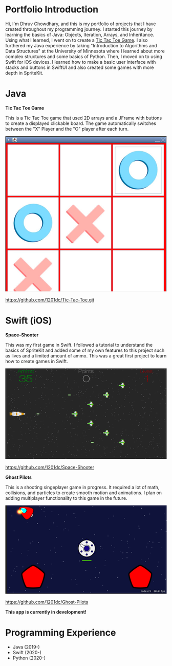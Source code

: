 # Portfolio Introduction
Hi, I'm Dhruv Chowdhary, and this is my portfolio of projects that I have created throughout my programming journey. I started this journey by learning the basics of Java: Objects, Iteration, Arrays, and Inheritance. Using what I learned, I went on to create a [Tic Tac Toe Game](#Java). I also furthered my Java experience by taking "Introduction to Algorithms and Data Structures" at the University of Minnesota where I learned about more complex structures and some basics of Python. Then, I moved on to using Swift for iOS devices. I learned how to make a basic user interface with stacks and buttons in SwiftUI and also created some games with more depth in SpriteKit.


# Java 
**Tic Tac Toe Game**

This is a Tic Tac Toe game that used 2D arrays and a JFrame with buttons to create a displayed clickable board. The game automatically switches between the "X" Player and the "O" player after each turn. 

![Screenshot](Tic-Tac-Toe_Example.png)

https://github.com/1201dc/Tic-Tac-Toe.git


# Swift (iOS) 
**Space-Shooter**

This was my first game in Swift. I followed a tutorial to understand the basics of SpriteKit and added some of my own features to this project such as lives and a limited amount of ammo. This was a great first project to learn how to create games in Swift.

![Screenshot](Space-Shooter_Example.png)

https://github.com/1201dc/Space-Shooter


**Ghost Pilots**

This is a shooting singeplayer game in progress. It required a lot of math, collisions, and particles to create smooth motion and animations. I plan on adding multiplayer functionality to this game in the future. 

![Screenshot](APBO_Example.png)

https://github.com/1201dc/Ghost-Pilots

**This app is currently in development!**

# Programming Experience
* Java (2019-)
* Swift (2020-)
* Python (2020-)
